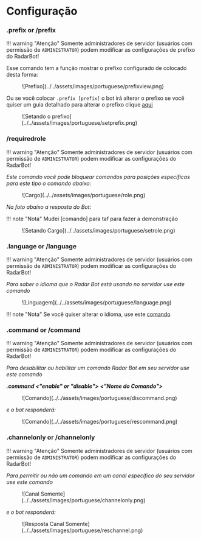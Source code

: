 # Configuração
### .prefix or /prefix 

!!! warning "Atenção"
      Somente administradores de servidor (usuários com permissão de `ADMINISTRATOR`) podem modificar as configurações de prefixo do RadarBot!

Esse comando tem a função mostrar o prefixo configurado de colocado desta forma:

<figure markdown>
![Prefixo](../../assets/images/portuguese/prefixview.png)
</figure>

Ou se você colocar ```.prefix [prefix]``` o bot irá alterar o prefixo se você quiser um guia detalhado para alterar o prefixo clique [aqui](../../guides/change-prefix)

<figure markdown>
![Setando o prefixo](../../assets/images/portuguese/setprefix.png)
</figure>


###  /requiredrole 

!!! warning "Atenção"
      Somente administradores de servidor (usuários com permissão de `ADMINISTRATOR`) podem modificar as configurações do RadarBot!

*Este comando você pode bloquear comandos para posições específicas para este tipo o comando abaixo:*


<figure markdown>
![Cargo](../../assets/images/portuguese/role.png)
</figure>


*Na foto abaixo a resposta do Bot:*

!!! note "Nota"
      Mudei [comando] para taf para fazer a demonstração

<figure markdown>
![Setando Cargo](../../assets/images/portuguese/setrole.png)
</figure>

### .language or /language

!!! warning "Atenção"
      Somente administradores de servidor (usuários com permissão de `ADMINISTRATOR`) podem modificar as configurações do RadarBot!

*Para saber o idioma que o Radar Bot está usando no servidor use este comando*

<figure markdown>
![Linguagem](../../assets/images/portuguese/language.png)
</figure>

!!! note "Nota"
    Se você quiser alterar o idioma, use este [comando](../Settings/#setlanguage)

### .command or /command 

!!! warning "Atenção"
      Somente administradores de servidor (usuários com permissão de `ADMINISTRATOR`) podem modificar as configurações do RadarBot!

*Para desabilitar ou habilitar um comando Radar Bot em seu servidor use este comando*


***.command <"enable" or "disable"> <"Nome do Comando">***

<figure markdown>
![Comando](../../assets/images/portuguese/discommand.png)
</figure>

*e o bot responderá:*

<figure markdown>
![Comando](../../assets/images/portuguese/rescommand.png)
</figure>


### .channelonly or /channelonly

!!! warning "Atenção"
      Somente administradores de servidor (usuários com permissão de `ADMINISTRATOR`) podem modificar as configurações do RadarBot!

*Para permitir ou não um comando em um canal específico do seu servidor use este comando*

<figure markdown>
![Canal Somente](../../assets/images/portuguese/channelonly.png)
</figure>

*e o bot responderá:*

<figure markdown>
![Resposta Canal Somente](../../assets/images/portuguese/reschannel.png)
</figure>

